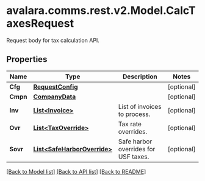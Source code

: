 # avalara.comms.rest.v2.Model.CalcTaxesRequest
Request body for tax calculation API.

## Properties

Name | Type | Description | Notes
------------ | ------------- | ------------- | -------------
**Cfg** | [**RequestConfig**](RequestConfig.md) |  | [optional] 
**Cmpn** | [**CompanyData**](CompanyData.md) |  | [optional] 
**Inv** | [**List&lt;Invoice&gt;**](Invoice.md) | List of invoices to process. | [optional] 
**Ovr** | [**List&lt;TaxOverride&gt;**](TaxOverride.md) | Tax rate overrides. | [optional] 
**Sovr** | [**List&lt;SafeHarborOverride&gt;**](SafeHarborOverride.md) | Safe harbor overrides for USF taxes. | [optional] 

[[Back to Model list]](../README.md#documentation-for-models) [[Back to API list]](../README.md#documentation-for-api-endpoints) [[Back to README]](../README.md)

